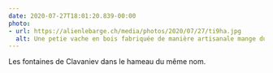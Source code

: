 ```yaml
---
date: 2020-07-27T18:01:20.839-00:00
photo:
- url: https://alienlebarge.ch/media/photos/2020/07/27/ti9ha.jpg
  alt: Une petie vache en bois fabriquée de manière artisanale mange du fourage. Elle est actionné par une petite roue à aube.
---
```

Les fontaines de Clavaniev dans le hameau du même nom.
